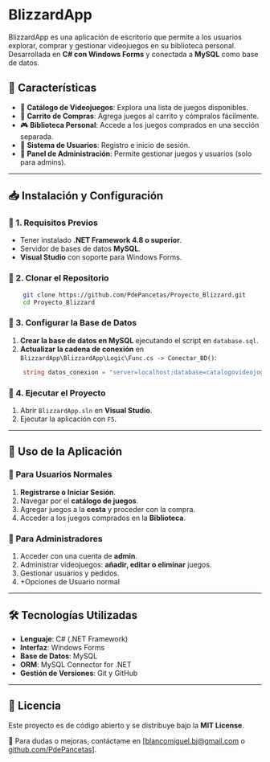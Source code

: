 # BlizzardApp

BlizzardApp es una aplicación de escritorio que permite a los usuarios explorar, comprar y gestionar videojuegos en su biblioteca personal. Desarrollada en **C# con Windows Forms** y conectada a **MySQL** como base de datos.

## 🚀 Características

- 📜 **Catálogo de Videojuegos**: Explora una lista de juegos disponibles.
- 🛒 **Carrito de Compras**: Agrega juegos al carrito y cómpralos fácilmente.
- 🎮 **Biblioteca Personal**: Accede a los juegos comprados en una sección separada.
- 👤 **Sistema de Usuarios**: Registro e inicio de sesión.
- 🔧 **Panel de Administración**: Permite gestionar juegos y usuarios (solo para admins).

---

## 📥 Instalación y Configuración

### 🔹 1. Requisitos Previos

- Tener instalado **.NET Framework 4.8 o superior**.
- Servidor de bases de datos **MySQL**.
- **Visual Studio** con soporte para Windows Forms.

### 🔹 2. Clonar el Repositorio

```sh
    git clone https://github.com/PdePancetas/Proyecto_Blizzard.git
    cd Proyecto_Blizzard
```

### 🔹 3. Configurar la Base de Datos

1. **Crear la base de datos en MySQL** ejecutando el script en `database.sql`.
2. **Actualizar la cadena de conexión** en `BlizzardApp\BlizzardApp\Logic\Func.cs -> Conectar_BD()`:

```csharp
    string datos_conexion = "server=localhost;database=catalogovideojogos;user=TU_USUARIO;password=TU_PASSWORD";
```

### 🔹 4. Ejecutar el Proyecto

1. Abrir `BlizzardApp.sln` en **Visual Studio**.
2. Ejecutar la aplicación con `F5`.

---

## 📌 Uso de la Aplicación

### 👤 Para Usuarios Normales
1. **Registrarse o Iniciar Sesión**.
2. Navegar por el **catálogo de juegos**.
3. Agregar juegos a la **cesta** y proceder con la compra.
4. Acceder a los juegos comprados en la **Biblioteca**.

### 🔧 Para Administradores
1. Acceder con una cuenta de **admin**.
2. Administrar videojuegos: **añadir, editar o eliminar** juegos.
3. Gestionar usuarios y pedidos.
4. +Opciones de Usuario normal

---

## 🛠 Tecnologías Utilizadas

- **Lenguaje**: C# (.NET Framework)
- **Interfaz**: Windows Forms
- **Base de Datos**: MySQL
- **ORM**: MySQL Connector for .NET
- **Gestión de Versiones**: Git y GitHub

---

## 📄 Licencia
Este proyecto es de código abierto y se distribuye bajo la **MIT License**.

📧 Para dudas o mejoras, contáctame en [blancomiguel.bj@gmail.com o [github.com/PdePancetas](https://github.com/PdePancetas/)].

